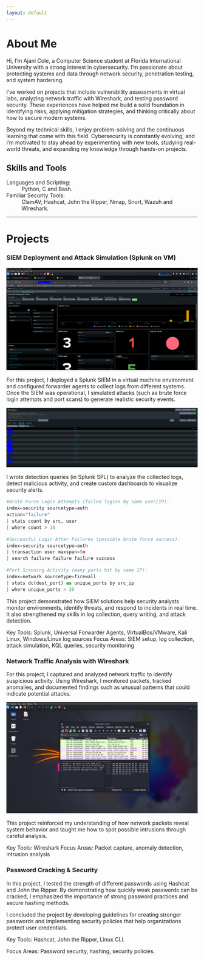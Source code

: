 ```yaml
---
layout: default
---
```


# About Me

Hi, I’m Ajani Cole, a Computer Science student at Florida International University with a strong interest in cybersecurity. I’m passionate about protecting systems and data through network security, penetration testing, and system hardening.

I’ve worked on projects that include vulnerability assessments in virtual labs, analyzing network traffic with Wireshark, and testing password security. These experiences have helped me build a solid foundation in identifying risks, applying mitigation strategies, and thinking critically about how to secure modern systems.

Beyond my technical skills, I enjoy problem-solving and the continuous learning that come with this field. Cybersecurity is constantly evolving, and I’m motivated to stay ahead by experimenting with new tools, studying real-world threats, and expanding my knowledge through hands-on projects.


## Skills and Tools
<dt>Languages and Scripting:</dt>
<dd>Python, C and Bash.</dd>
<dt>Familiar Security Tools:</dt>
<dd>ClamAV, Hashcat, John the Ripper, Nmap, Snort, Wazuh and Wireshark.</dd>
 
 
____________________________________________


# Projects

### SIEM Deployment and Attack Simulation (Splunk on VM)
<img src="images/splunk_dashboard.PNG" alt="Project Screenshot" width="600">

For this project, I deployed a Splunk SIEM in a virtual machine environment and configured forwarder agents to collect logs from different systems. Once the SIEM was operational, I simulated attacks (such as brute force login attempts and port scans) to generate realistic security events.

<img src="images/plunk_search.PNG" alt="Project Screenshot" width="600">

I wrote detection queries (in Splunk SPL) to analyze the collected logs, detect malicious activity, and create custom dashboards to visualize security alerts.

```py
#Brute Force Login Attempts (failed logins by same user/IP):
index=security sourcetype=auth 
action="failure" 
| stats count by src, user 
| where count > 10

```
```py
#Successful Login After Failures (possible brute force success):
index=security sourcetype=auth 
| transaction user maxspan=5m 
| search failure failure failure success
```

```py
#Port Scanning Activity (many ports hit by same IP):
index=network sourcetype=firewall 
| stats dc(dest_port) as unique_ports by src_ip 
| where unique_ports > 20
```

This project demonstrated how SIEM solutions help security analysts monitor environments, identify threats, and respond to incidents in real time. It also strengthened my skills in log collection, query writing, and attack detection.

Key Tools: Splunk, Universal Forwarder Agents, VirtualBox/VMware, Kali Linux, Windows/Linux log sources
Focus Areas: SIEM setup, log collection, attack simulation, KQL queries, security monitoring


### Network Traffic Analysis with Wireshark

For this project, I captured and analyzed network traffic to identify suspicious activity. Using Wireshark, I monitored packets, tracked anomalies, and documented findings such as unusual patterns that could indicate potential attacks.

<img src="images/wireshark.PNG" alt="Project Screenshot" width="600">

This project reinforced my understanding of how network packets reveal system behavior and taught me how to spot possible intrusions through careful analysis.

Key Tools: Wireshark
Focus Areas: Packet capture, anomaly detection, intrusion analysis

### Password Cracking & Security

In this project, I tested the strength of different passwords using Hashcat and John the Ripper. By demonstrating how quickly weak passwords can be cracked, I emphasized the importance of strong password practices and secure hashing methods.

I concluded the project by developing guidelines for creating stronger passwords and implementing security policies that help organizations protect user credentials.

Key Tools: Hashcat, John the Ripper, Linux CLI.

Focus Areas: Password security, hashing, security policies.
